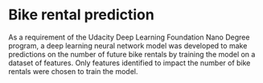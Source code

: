 # Bike rental prediction
As a requirement of the Udacity Deep Learning Foundation Nano Degree program, a deep learning neural network model was developed to make
predictions on the number of future bike rentals by training the model on a dataset of features. Only features identified to impact the number of bike rentals were chosen to train the model. 
